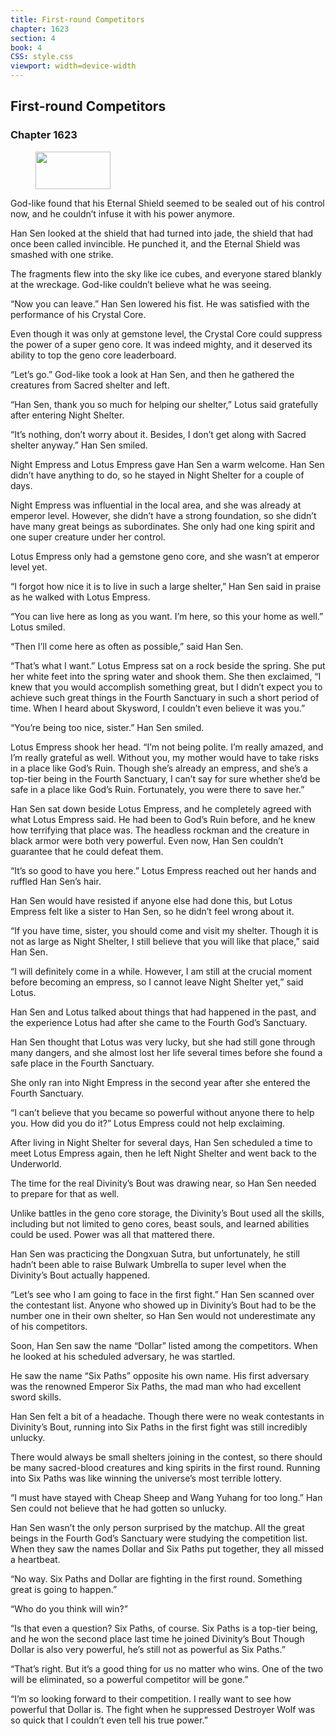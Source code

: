 ```yaml
---
title: First-round Competitors
chapter: 1623
section: 4
book: 4
CSS: style.css
viewport: width=device-width
---
```


## First-round Competitors

### Chapter 1623

<figure>
	<img src="../Images/gem.gif" alt="" id="gem" width="120" height="60" />
</figure>

God-like found that his Eternal Shield seemed to be sealed out of his control now, and he couldn’t infuse it with his power anymore.

Han Sen looked at the shield that had turned into jade, the shield that had once been called invincible. He punched it, and the Eternal Shield was smashed with one strike.

The fragments flew into the sky like ice cubes, and everyone stared blankly at the wreckage. God-like couldn’t believe what he was seeing.

“Now you can leave.” Han Sen lowered his fist. He was satisfied with the performance of his Crystal Core.

Even though it was only at gemstone level, the Crystal Core could suppress the power of a super geno core. It was indeed mighty, and it deserved its ability to top the geno core leaderboard.

“Let’s go.” God-like took a look at Han Sen, and then he gathered the creatures from Sacred shelter and left.

“Han Sen, thank you so much for helping our shelter,” Lotus said gratefully after entering Night Shelter.

“It’s nothing, don’t worry about it. Besides, I don’t get along with Sacred shelter anyway.” Han Sen smiled.

Night Empress and Lotus Empress gave Han Sen a warm welcome. Han Sen didn’t have anything to do, so he stayed in Night Shelter for a couple of days.

Night Empress was influential in the local area, and she was already at emperor level. However, she didn’t have a strong foundation, so she didn’t have many great beings as subordinates. She only had one king spirit and one super creature under her control.

Lotus Empress only had a gemstone geno core, and she wasn’t at emperor level yet.

“I forgot how nice it is to live in such a large shelter,” Han Sen said in praise as he walked with Lotus Empress.

“You can live here as long as you want. I’m here, so this your home as well.” Lotus smiled.

“Then I’ll come here as often as possible,” said Han Sen.

“That’s what I want.” Lotus Empress sat on a rock beside the spring. She put her white feet into the spring water and shook them. She then exclaimed, “I knew that you would accomplish something great, but I didn’t expect you to achieve such great things in the Fourth Sanctuary in such a short period of time. When I heard about Skysword, I couldn’t even believe it was you.”

“You’re being too nice, sister.” Han Sen smiled.

Lotus Empress shook her head. “I’m not being polite. I’m really amazed, and I’m really grateful as well. Without you, my mother would have to take risks in a place like God’s Ruin. Though she’s already an empress, and she’s a top-tier being in the Fourth Sanctuary, I can’t say for sure whether she’d be safe in a place like God’s Ruin. Fortunately, you were there to save her.”

Han Sen sat down beside Lotus Empress, and he completely agreed with what Lotus Empress said. He had been to God’s Ruin before, and he knew how terrifying that place was. The headless rockman and the creature in black armor were both very powerful. Even now, Han Sen couldn’t guarantee that he could defeat them.

“It’s so good to have you here.” Lotus Empress reached out her hands and ruffled Han Sen’s hair.

Han Sen would have resisted if anyone else had done this, but Lotus Empress felt like a sister to Han Sen, so he didn’t feel wrong about it.

“If you have time, sister, you should come and visit my shelter. Though it is not as large as Night Shelter, I still believe that you will like that place,” said Han Sen.

“I will definitely come in a while. However, I am still at the crucial moment before becoming an empress, so I cannot leave Night Shelter yet,” said Lotus.

Han Sen and Lotus talked about things that had happened in the past, and the experience Lotus had after she came to the Fourth God’s Sanctuary.

Han Sen thought that Lotus was very lucky, but she had still gone through many dangers, and she almost lost her life several times before she found a safe place in the Fourth Sanctuary.

She only ran into Night Empress in the second year after she entered the Fourth Sanctuary.

“I can’t believe that you became so powerful without anyone there to help you. How did you do it?” Lotus Empress could not help exclaiming.

After living in Night Shelter for several days, Han Sen scheduled a time to meet Lotus Empress again, then he left Night Shelter and went back to the Underworld.

The time for the real Divinity’s Bout was drawing near, so Han Sen needed to prepare for that as well.

Unlike battles in the geno core storage, the Divinity’s Bout used all the skills, including but not limited to geno cores, beast souls, and learned abilities could be used. Power was all that mattered there.

Han Sen was practicing the Dongxuan Sutra, but unfortunately, he still hadn’t been able to raise Bulwark Umbrella to super level when the Divinity’s Bout actually happened.

“Let’s see who I am going to face in the first fight.” Han Sen scanned over the contestant list. Anyone who showed up in Divinity’s Bout had to be the number one in their own shelter, so Han Sen would not underestimate any of his competitors.

Soon, Han Sen saw the name “Dollar” listed among the competitors. When he looked at his scheduled adversary, he was startled.

He saw the name “Six Paths” opposite his own name. His first adversary was the renowned Emperor Six Paths, the mad man who had excellent sword skills.

Han Sen felt a bit of a headache. Though there were no weak contestants in Divinity’s Bout, running into Six Paths in the first fight was still incredibly unlucky.

There would always be small shelters joining in the contest, so there should be many sacred-blood creatures and king spirits in the first round. Running into Six Paths was like winning the universe’s most terrible lottery.

“I must have stayed with Cheap Sheep and Wang Yuhang for too long.” Han Sen could not believe that he had gotten so unlucky.

Han Sen wasn’t the only person surprised by the matchup. All the great beings in the Fourth God’s Sanctuary were studying the competition list. When they saw the names Dollar and Six Paths put together, they all missed a heartbeat.

“No way. Six Paths and Dollar are fighting in the first round. Something great is going to happen.”

“Who do you think will win?”

“Is that even a question? Six Paths, of course. Six Paths is a top-tier being, and he won the second place last time he joined Divinity’s Bout Though Dollar is also very powerful, he’s still not as powerful as Six Paths.”

“That’s right. But it’s a good thing for us no matter who wins. One of the two will be eliminated, so a powerful competitor will be gone.”

“I’m so looking forward to their competition. I really want to see how powerful that Dollar is. The fight when he suppressed Destroyer Wolf was so quick that I couldn’t even tell his true power.”